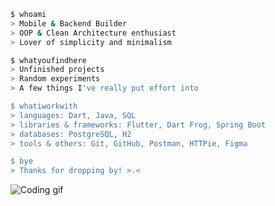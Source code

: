 ```bash
$ whoami
> Mobile & Backend Builder
> OOP & Clean Architecture enthusiast
> Lover of simplicity and minimalism

$ whatyoufindhere
> Unfinished projects
> Random experiments
> A few things I've really put effort into

$ whatiworkwith
> languages: Dart, Java, SQL
> libraries & frameworks: Flutter, Dart Frog, Spring Boot
> databases: PostgreSQL, H2
> tools & others: Git, GitHub, Postman, HTTPie, Figma

$ bye
> Thanks for dropping by! >.<
```
![Coding gif](https://media0.giphy.com/media/v1.Y2lkPTc5MGI3NjExb3VubjdtcXF6eGY4N2hiOWZmYnlvZ2FobTRmZTh2Mzlpb252bzV0MSZlcD12MV9pbnRlcm5hbF9naWZfYnlfaWQmY3Q9Zw/gXr3j6YAClXFfZABn5/giphy.gif)

